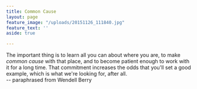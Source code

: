 ```yaml
---
title: Common Cause
layout: page
feature_image: "/uploads/20151126_111840.jpg"
feature_text: ''
aside: true

---
```

The important thing is to learn all you can about where you are, to make _common cause_ with that place, and to become patient enough to work with it for a long time. That commitment increases the odds that you'll set a good example, which is what we're looking for, after all.  
                                                      -- paraphrased from Wendell Berry